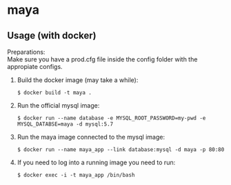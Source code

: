 # maya

## Usage (with docker)

Preparations:  
Make sure you have a prod.cfg file inside the config folder with the appropiate configs.

1. Build the docker image (may take a while):
   
    ```$ docker build -t maya .```
 
2. Run the official mysql image:

    ```$ docker run --name database -e MYSQL_ROOT_PASSWORD=my-pwd -e MYSQL_DATABSE=maya -d mysql:5.7```
    
3. Run the maya image connected to the mysql image:

    ```$ docker run --name maya_app --link database:mysql -d maya -p 80:80```
   
4. If you need to log into a running image you need to run:

    ```$ docker exec -i -t maya_app /bin/bash```